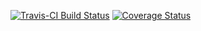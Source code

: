 [![Travis-CI Build Status](https://travis-ci.org/turgeonmaxime/covequal.svg?branch=master)](https://travis-ci.org/turgeonmaxime/covequal) [![Coverage Status](https://img.shields.io/codecov/c/github/turgeonmaxime/covequal/master.svg)](https://codecov.io/github/turgeonmaxime/covequal?branch=master)
